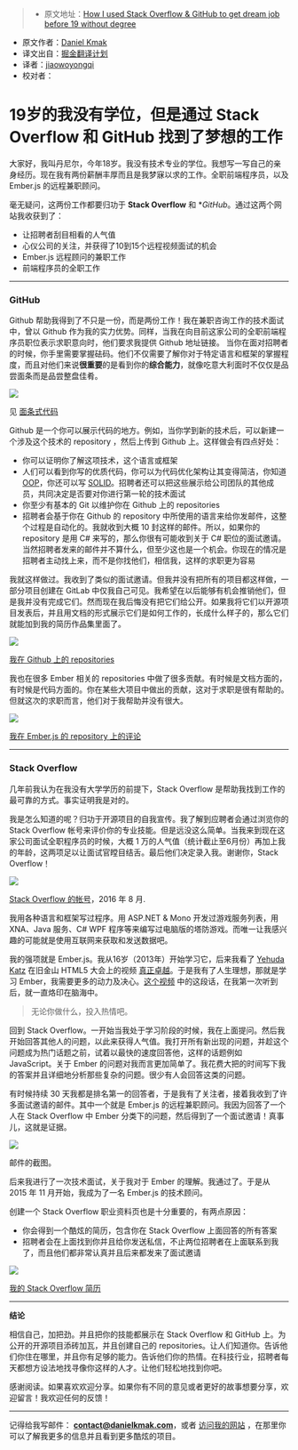 > * 原文地址：[How I used Stack Overflow & GitHub to get dream job before 19 without degree](https://medium.com/@danielkmak/how-i-used-stack-overflow-github-to-get-dream-job-before-19-without-degree-8cb5184e2bec#.p4zh8ykfu)
* 原文作者：[Daniel Kmak](https://medium.com/@danielkmak)
* 译文出自：[掘金翻译计划](https://github.com/xitu/gold-miner)
* 译者：[jiaowoyongqi](https://github.com/jiaowoyongqi)
* 校对者：

# 19岁的我没有学位，但是通过 Stack Overflow 和 GitHub 找到了梦想的工作








大家好，我叫丹尼尔，今年18岁。我没有技术专业的学位。我想写一写自己的亲身经历。现在我有两份薪酬丰厚而且是我梦寐以求的工作。全职前端程序员，以及 Ember.js 的远程兼职顾问。

毫无疑问，这两份工作都要归功于 **Stack Overflow** 和 **GitHub*。通过这两个网站我收获到了：

*   让招聘者刮目相看的人气值
*   心仪公司的关注，并获得了10到15个远程视频面试的机会
*   Ember.js 远程顾问的兼职工作
*   前端程序员的全职工作











* * *







### GitHub

Github 帮助我得到了不只是一份，而是两份工作！我在兼职咨询工作的技术面试中，曾以 Github 作为我的实力优势。同样，当我在向目前这家公司的全职前端程序员职位表示求职意向时，他们要求我提供 Github 地址链接。
当你在面对招聘者的时候，你手里需要掌握砝码。他们不仅需要了解你对于特定语言和框架的掌握程度，而且对他们来说**很重要**的是看到你的**综合能力**，就像吃意大利面时不仅仅是品尝面条而是品尝整盘佳肴。









![](https://cdn-images-1.medium.com/max/1600/1*yXuU2kZE61ovrf30IEjc2g.jpeg)



见 [面条式代码](https://en.m.wikipedia.org/wiki/Spaghetti_code)



Github 是一个你可以展示代码的地方。例如，当你学到新的技术后，可以新建一个涉及这个技术的 repository ，然后上传到 Github 上。这样做会有四点好处：

*   你可以证明你了解这项技术，这个语言或框架
*   人们可以看到你写的优质代码，你可以为代码优化架构让其变得简洁，你知道 [OOP](https://en.wikipedia.org/wiki/Object-oriented_programming)，你还可以写 [SOLID](https://en.wikipedia.org/wiki/SOLID_%28object-oriented_design%29)。招聘者还可以把这些展示给公司团队的其他成员，共同决定是否要对你进行第一轮的技术面试
*   你至少有基本的 Git 以维护你在 Github 上的 repositories
*   招聘者会基于你在 Github 的 repository 中所使用的语言来给你发邮件，这整个过程是自动化的。我就收到大概 10 封这样的邮件。所以，如果你的 repository 是用 C# 来写的，那么你很有可能收到关于 C# 职位的面试邀请。当然招聘者发来的邮件并不算什么，但至少这也是一个机会。你现在的情况是招聘者主动找上来，而不是你找他们，相信我，这样的求职更为容易

我就这样做过。我收到了类似的面试邀请。但我并没有把所有的项目都这样做，一部分项目创建在 GitLab 中仅我自己可见。我希望在以后能够有机会推销他们，但是我并没有完成它们。然而现在我后悔没有把它们给公开。如果我将它们以开源项目发表后，并且用文档的形式展示它们是如何工作的，长成什么样子的，那么它们就能加到我的简历作品集里面了。









![](https://cdn-images-1.medium.com/max/1600/1*4heNvJlVgDVMEWt-nkKVkw.gif)



[我在 Github 上的 repositories](https://github.com/Kuzirashi?tab=repositories)



我也在很多 Ember 相关的 repositories 中做了很多贡献。有时候是文档方面的，有时候是代码方面的。你在某些大项目中做出的贡献，这对于求职是很有帮助的。但就这次的求职而言，他们对于我帮助并没有很大。








![](https://cdn-images-1.medium.com/max/1600/1*HVxpqhoWLGKEAvqAeYrnAQ.png)



[我在 Ember.js 的 repository 上的评论](https://github.com/emberjs/ember.js/commits/master?author=kuzirashi)









* * *







### Stack Overflow

几年前我认为在我没有大学学历的前提下，Stack Overflow 是帮助我找到工作的最可靠的方式。事实证明我是对的。

我是怎么知道的呢？归功于开源项目的自我宣传。我了解到应聘者会通过浏览你的 Stack Overflow 帐号来评价你的专业技能。但是远没这么简单。当我来到现在这家公司面试全职程序员的时候，大概 1 万的人气值（统计截止至6月份）再加上我的年龄，这两项足以让面试官瞠目结舌。最后他们决定录入我。谢谢你，Stack Overflow！









![](https://cdn-images-1.medium.com/max/1600/1*SsxXa-gYZxYDJkPBMmhKAA.png)



[Stack Overflow 的帐号](http://stackoverflow.com/users/2166409/daniel-kmak?tab=profile)，2016 年 8 月.


我用各种语言和框架写过程序。用 ASP.NET & Mono 开发过游戏服务列表，用XNA、Java 服务、C# WPF 程序等来编写过电脑版的塔防游戏。而唯一让我感兴趣的可能就是使用互联网来获取和发送数据吧。

我的强项就是 Ember.js。我从16岁（2013年）开始学习它，后来我看了 [Yehuda Katz](https://medium.com/u/324797632ca4) 在旧金山 HTML5 大会上的视频 [真正卓越](https://youtu.be/u6RFyVN9sNg)。于是我有了人生理想，那就是学习 Ember，我需要更多的动力及决心。[这个视频](https://youtu.be/rstD4rm3EQ8) 中的这段话，在我第一次听到后，就一直烙印在脑海中。

> 无论你做什么，投入热情吧。

回到 Stack Overflow。一开始当我处于学习阶段的时候，我在上面提问。然后我开始回答其他人的问题，以此来获得人气值。我打开所有新出现的问题，并趁这个问题成为热门话题之前，试着以最快的速度回答他，这样的话题例如 JavaScript。关于 Ember 的问题对我而言更加简单了。我花费大把的时间写下我的答案并且详细地分析那些复杂的问题。很少有人会回答这类的问题。

有时候持续 30 天我都是排名第一的回答者，于是我有了关注者，接着我收到了许多面试邀请的邮件。其中一个就是 Ember.js 的远程兼职顾问。我因为回答了一个人在 Stack Overflow 中 Ember 分类下的问题，然后得到了一个面试邀请！真事儿，这就是证据。





![](https://cdn-images-1.medium.com/max/1600/1*bF8AnMvwUWUDpuEfzc-EwQ.png)



邮件的截图。



后来我进行了一次技术面试，关于我对于 Ember 的理解。我通过了。于是从 2015 年 11 月开始，我成为了一名 Ember.js 的技术顾问。

创建一个 Stack Overflow 职业资料页也是十分重要的，有两点原因：

*   你会得到一个酷炫的简历，包含你在 Stack Overflow 上面回答的所有答案
*   招聘者会在上面找到你并且给你发送私信，不止两位招聘者在上面联系到我了，而且他们都非常认真并且后来都发来了面试邀请









![](https://cdn-images-1.medium.com/max/1600/1*kMK_pbAGvqiLN3EQiG6O3Q.png)



[我的 Stack Overflow 简历](http://stackoverflow.com/cv/kuzi)













* * *







**结论**

相信自己，加把劲。并且把你的技能都展示在 Stack Overflow 和 GitHub 上。为公开的开源项目添砖加瓦，并且创建自己的 repositories。让人们知道你。告诉他们你住在哪里，并且你有足够的能力。告诉他们你的热情。在科技行业，招聘者每天都想方设法地找寻像你这样的人才。让他们轻松地找到你吧。

感谢阅读。如果喜欢欢迎分享。如果你有不同的意见或者更好的故事想要分享，欢迎留言！我欢迎任何的反馈！











* * *







记得给我写邮件： **contact@danielkmak.com**，或者 [访问我的网站](http://danielkmak.com/) ，在那里你可以了解我更多的信息并且看到更多酷炫的项目。







